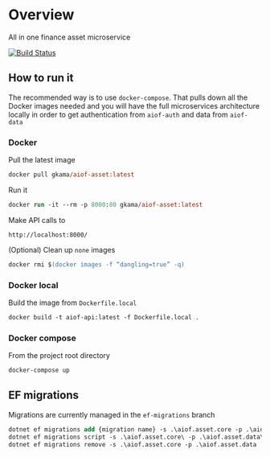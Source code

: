 # Overview

All in one finance asset microservice

[![Build Status](https://gkamacharov.visualstudio.com/gkama-cicd/_apis/build/status/kamacharovs.aiof-asset?branchName=main)](https://gkamacharov.visualstudio.com/gkama-cicd/_build/latest?definitionId=31&branchName=main)

## How to run it

The recommended way is to use `docker-compose`. That pulls down all the Docker images needed and you will have the full microservices architecture locally in order to get authentication from `aiof-auth` and data from `aiof-data`

### Docker

Pull the latest image

```ps
docker pull gkama/aiof-asset:latest
```

Run it

```ps
docker run -it --rm -p 8000:80 gkama/aiof-asset:latest
```

Make API calls to

```text
http://localhost:8000/
```

(Optional) Clean up `none` images

```ps
docker rmi $(docker images -f “dangling=true” -q)
```

### Docker local

Build the image from `Dockerfile.local`

```ps
docker build -t aiof-api:latest -f Dockerfile.local .
```

### Docker compose

From the project root directory

```ps
docker-compose up
```

## EF migrations

Migrations are currently managed in the `ef-migrations` branch

```ps
dotnet ef migrations add {migration name} -s .\aiof.asset.core -p .\aiof.asset.data
dotnet ef migrations script -s .\aiof.asset.core\ -p .\aiof.asset.data\
dotnet ef migrations remove -s .\aiof.asset.core -p .\aiof.asset.data
```

